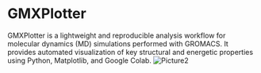 # GMXPlotter
GMXPlotter is a lightweight and reproducible analysis workflow for molecular dynamics (MD) simulations performed with GROMACS. It provides automated visualization of key structural and energetic properties using Python, Matplotlib, and Google Colab.
![Picture2](https://github.com/user-attachments/assets/7454382d-9afc-47e3-b9bb-8c0b9441e0af)
